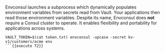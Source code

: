 Envconsul launches a subprocess which dynamically populates environment variables from secrets read from Vault. Your applications then read those environment variables. Despite its name, Envconsul does **not** require a Consul cluster to operate. It enables flexibility and portability for applications across systems.

```
VAULT_TOKEN=$(cat token.txt) envconsul -upcase -secret kv-v1/customers/acme env
```{{execute T2}}

